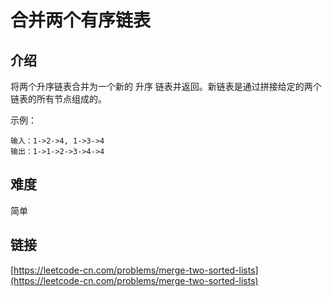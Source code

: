 # 合并两个有序链表

## 介绍
将两个升序链表合并为一个新的 升序 链表并返回。新链表是通过拼接给定的两个链表的所有节点组成的。 

示例：
```
输入：1->2->4, 1->3->4
输出：1->1->2->3->4->4
```

## 难度
简单

## 链接
[https://leetcode-cn.com/problems/merge-two-sorted-lists](https://leetcode-cn.com/problems/merge-two-sorted-lists)